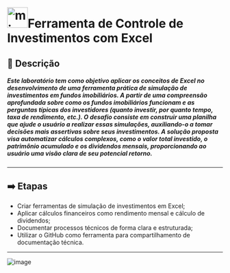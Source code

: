 # <img width="48" height="48" src="https://img.icons8.com/color/48/microsoft-excel-2019--v1.png" alt="microsoft-excel-2019--v1"/>Ferramenta de Controle de Investimentos com Excel

## 📑 Descrição

#####   Este laboratório tem como objetivo aplicar os conceitos de Excel no desenvolvimento de uma ferramenta prática de simulação de investimentos em fundos imobiliários. A partir de uma compreensão aprofundada sobre como os fundos imobiliários funcionam e as perguntas típicas dos investidores (quanto investir, por quanto tempo, taxa de rendimento, etc.). O desafio consiste em construir uma planilha que ajude o usuário a realizar essas simulações, auxiliando-o a tomar decisões mais assertivas sobre seus investimentos. A solução proposta visa automatizar cálculos complexos, como o valor total investido, o patrimônio acumulado e os dividendos mensais, proporcionando ao usuário uma visão clara de seu potencial retorno.
***
## ➡️ Etapas 
- Criar ferramentas de simulação de investimentos em Excel;
- Aplicar cálculos financeiros como rendimento mensal e cálculo de dividendos;
- Documentar processos técnicos de forma clara e estruturada; 
- Utilizar o GitHub como ferramenta para compartilhamento de documentação técnica.
***
![image](https://github.com/user-attachments/assets/c00ba943-b51e-48a3-8ef0-e917f00882de)
